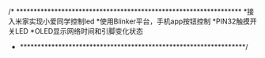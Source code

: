 /* *****************************************************************
 *接入米家实现小爱同学控制led
 *使用Blinker平台，手机app按钮控制
 *PIN32触摸开关LED
 *OLED显示网络时间和引脚变化状态
 * *****************************************************************/
